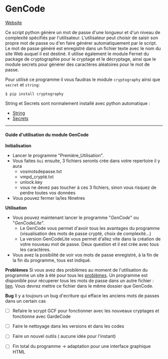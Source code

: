 # GenCode

[Website](##)


Ce script python génère un mot de passe d'une longueur et d'un niveau de complexité spécifiés par l'utilisateur. L'utilisateur peut choisir de saisir son propre mot de passe ou d'en faire générer automatiquement par le script. Le mot de passe généré est enregistré dans un fichier texte avec le nom du site Web auquel il est destiné. 
Il utilise également le module Fernet du package de cryptographie pour le cryptage et le décryptage, ainsi que le module secrets pour générer des caractères aléatoires pour le mot de passe.

Pour utilisé ce programme il vous faudras le module ``cryptography`` ainsi que ``secret`` et ``string``:

    $ pip install cryptography
String et Secrets sont normalement installé avec python automatique :
*    [String](https://docs.python.org/fr/3/library/string.html)
*    [Secrets](https://docs.python.org/3/library/secrets.html)

---
    
#### Guide d'utilisation du module GenCode

**Initialisation**
*   Lancer le programme "Première_Utilisation".
*   Vous faites ```Oui``` ensuite, 3 fichiers seronts crée dans votre repertoire il y aura 
    *   vosmotsdepasse.txt
    *   vmpd_crypté.txt
    *   unlock.key
    *   vous ne devez pas toucher à ces 3 fichiers, sinon vous risquez de perdre toutes vos données
*   Vous pouvez fermer la/les fênetres

**Utilisation**
*   Vous pouvez maintenant lancer le programme "*GenCode*" ou "*GenCodeLite*".
    *   Le GenCode vous permet d'avoir tous les avantages du programme (visualisation des mots de passe crypté, choix de     complexité...)
    *   La version GenCodeLite vous permet d'allez vite dans la création de votre nouveau mot de passe. Deux question et il     est crée avec tous les caractères.
* Vous avez la posibilité de voir vos mots de passe enregistré, à la fin de la fin du programme, tous est indiqué.

**Problèmes**
Si vous avez des problèmes au moment de l'utilisation du programme un site à été pour tous les [problèmes](##).
Un programme est disponible pour récuperer tous les mots de passe dans un autre fichier : [lien](https://www.mediafire.com/file/1wc63o3lwlnpz2q/Récupération.py/file).
Vous devrez mettre ce fichier dans le même dossier que GenCode.




**Bug**
Il y a toujours un bug d'ecriture qui efface les anciens mots de passes dans un certain cas





- [ ] Refaire le scrypt GCF pour fonctionner avec les nouveaux cryptages et fonctionne avec GardeCode
- [ ] Faire le nettoyage dans les versions et dans les codes
- [ ] Faire un nouvel outils ( aucune idée pour l'instant)
- [ ] Fin total du programme -> adaptation pour une interface graphique HTML

